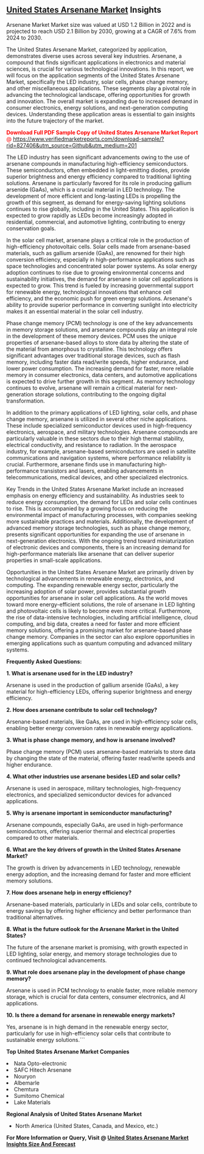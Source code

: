 <h2><a href="https://www.verifiedmarketreports.com/download-sample/?rid=827406&amp;utm_source=Github&amp;utm_medium=201" target="_blank">United States Arsenane Market</a> Insights</h2><p>Arsenane Market Market size was valued at USD 1.2 Billion in 2022 and is projected to reach USD 2.1 Billion by 2030, growing at a CAGR of 7.6% from 2024 to 2030.</p><p><p>The United States Arsenane Market, categorized by application, demonstrates diverse uses across several key industries. Arsenane, a compound that finds significant applications in electronics and material sciences, is crucial for various technological innovations. In this report, we will focus on the application segments of the United States Arsenane Market, specifically the LED industry, solar cells, phase change memory, and other miscellaneous applications. These segments play a pivotal role in advancing the technological landscape, offering opportunities for growth and innovation. The overall market is expanding due to increased demand in consumer electronics, energy solutions, and next-generation computing devices. Understanding these application areas is essential to gain insights into the future trajectory of the market. <p><span class=""><span style="color: #ff0000;"><strong>Download Full PDF Sample Copy of United States Arsenane Market Report</strong> @ </span><a href="https://www.verifiedmarketreports.com/download-sample/?rid=827406&amp;utm_source=Github&amp;utm_medium=201" target="_blank">https://www.verifiedmarketreports.com/download-sample/?rid=827406&amp;utm_source=Github&amp;utm_medium=201</a></span></p><p>The LED industry has seen significant advancements owing to the use of arsenane compounds in manufacturing high-efficiency semiconductors. These semiconductors, often embedded in light-emitting diodes, provide superior brightness and energy efficiency compared to traditional lighting solutions. Arsenane is particularly favored for its role in producing gallium arsenide (GaAs), which is a crucial material in LED technology. The development of more efficient and long-lasting LEDs is propelling the growth of this segment, as demand for energy-saving lighting solutions continues to rise globally, including in the United States. This application is expected to grow rapidly as LEDs become increasingly adopted in residential, commercial, and automotive lighting, contributing to energy conservation goals.<p>In the solar cell market, arsenane plays a critical role in the production of high-efficiency photovoltaic cells. Solar cells made from arsenane-based materials, such as gallium arsenide (GaAs), are renowned for their high conversion efficiency, especially in high-performance applications such as space technologies and concentrated solar power systems. As solar energy adoption continues to rise due to growing environmental concerns and sustainability initiatives, the demand for arsenane in solar cell applications is expected to grow. This trend is fueled by increasing governmental support for renewable energy, technological innovations that enhance cell efficiency, and the economic push for green energy solutions. Arsenane's ability to provide superior performance in converting sunlight into electricity makes it an essential material in the solar cell industry.<p>Phase change memory (PCM) technology is one of the key advancements in memory storage solutions, and arsenane compounds play an integral role in the development of these memory devices. PCM uses the unique properties of arsenane-based alloys to store data by altering the state of the material from amorphous to crystalline. This technology offers significant advantages over traditional storage devices, such as flash memory, including faster data read/write speeds, higher endurance, and lower power consumption. The increasing demand for faster, more reliable memory in consumer electronics, data centers, and automotive applications is expected to drive further growth in this segment. As memory technology continues to evolve, arsenane will remain a critical material for next-generation storage solutions, contributing to the ongoing digital transformation.<p>In addition to the primary applications of LED lighting, solar cells, and phase change memory, arsenane is utilized in several other niche applications. These include specialized semiconductor devices used in high-frequency electronics, aerospace, and military technologies. Arsenane compounds are particularly valuable in these sectors due to their high thermal stability, electrical conductivity, and resistance to radiation. In the aerospace industry, for example, arsenane-based semiconductors are used in satellite communications and navigation systems, where performance reliability is crucial. Furthermore, arsenane finds use in manufacturing high-performance transistors and lasers, enabling advancements in telecommunications, medical devices, and other specialized electronics.<p>Key Trends in the United States Arsenane Market include an increased emphasis on energy efficiency and sustainability. As industries seek to reduce energy consumption, the demand for LEDs and solar cells continues to rise. This is accompanied by a growing focus on reducing the environmental impact of manufacturing processes, with companies seeking more sustainable practices and materials. Additionally, the development of advanced memory storage technologies, such as phase change memory, presents significant opportunities for expanding the use of arsenane in next-generation electronics. With the ongoing trend toward miniaturization of electronic devices and components, there is an increasing demand for high-performance materials like arsenane that can deliver superior properties in small-scale applications.<p>Opportunities in the United States Arsenane Market are primarily driven by technological advancements in renewable energy, electronics, and computing. The expanding renewable energy sector, particularly the increasing adoption of solar power, provides substantial growth opportunities for arsenane in solar cell applications. As the world moves toward more energy-efficient solutions, the role of arsenane in LED lighting and photovoltaic cells is likely to become even more critical. Furthermore, the rise of data-intensive technologies, including artificial intelligence, cloud computing, and big data, creates a need for faster and more efficient memory solutions, offering a promising market for arsenane-based phase change memory. Companies in the sector can also explore opportunities in emerging applications such as quantum computing and advanced military systems.<p><b>Frequently Asked Questions:</b><p><b>1. What is arsenane used for in the LED industry?</b><p>Arsenane is used in the production of gallium arsenide (GaAs), a key material for high-efficiency LEDs, offering superior brightness and energy efficiency.<p><b>2. How does arsenane contribute to solar cell technology?</b><p>Arsenane-based materials, like GaAs, are used in high-efficiency solar cells, enabling better energy conversion rates in renewable energy applications.<p><b>3. What is phase change memory, and how is arsenane involved?</b><p>Phase change memory (PCM) uses arsenane-based materials to store data by changing the state of the material, offering faster read/write speeds and higher endurance.<p><b>4. What other industries use arsenane besides LED and solar cells?</b><p>Arsenane is used in aerospace, military technologies, high-frequency electronics, and specialized semiconductor devices for advanced applications.<p><b>5. Why is arsenane important in semiconductor manufacturing?</b><p>Arsenane compounds, especially GaAs, are used in high-performance semiconductors, offering superior thermal and electrical properties compared to other materials.<p><b>6. What are the key drivers of growth in the United States Arsenane Market?</b><p>The growth is driven by advancements in LED technology, renewable energy adoption, and the increasing demand for faster and more efficient memory solutions.<p><b>7. How does arsenane help in energy efficiency?</b><p>Arsenane-based materials, particularly in LEDs and solar cells, contribute to energy savings by offering higher efficiency and better performance than traditional alternatives.<p><b>8. What is the future outlook for the Arsenane Market in the United States?</b><p>The future of the arsenane market is promising, with growth expected in LED lighting, solar energy, and memory storage technologies due to continued technological advancements.<p><b>9. What role does arsenane play in the development of phase change memory?</b><p>Arsenane is used in PCM technology to enable faster, more reliable memory storage, which is crucial for data centers, consumer electronics, and AI applications.<p><b>10. Is there a demand for arsenane in renewable energy markets?</b><p>Yes, arsenane is in high demand in the renewable energy sector, particularly for use in high-efficiency solar cells that contribute to sustainable energy solutions.```</p><p><strong>Top United States Arsenane Market Companies</strong></p><div data-test-id=""><p><li>Nata Opto-electronic</li><li> SAFC Hitech Arsenane</li><li> Nouryon</li><li> Albemarle</li><li> Chemtura</li><li> Sumitomo Chemical</li><li> Lake Materials</li></p><div><strong>Regional Analysis of&nbsp;United States Arsenane Market</strong></div><ul><li dir="ltr"><p dir="ltr">North America&nbsp;(United States, Canada, and Mexico, etc.)</p></li></ul><p><strong>For More Information or Query, Visit @&nbsp;</strong><strong><a href="https://www.verifiedmarketreports.com/product/arsenane-market/?utm_source=Github&amp;utm_medium=201" target="_blank">United States Arsenane Market Insights Size And Forecast</a></strong></p></div>
